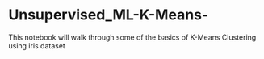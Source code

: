 # Unsupervised_ML-K-Means-
This notebook will walk through some of the basics of K-Means Clustering using iris dataset
